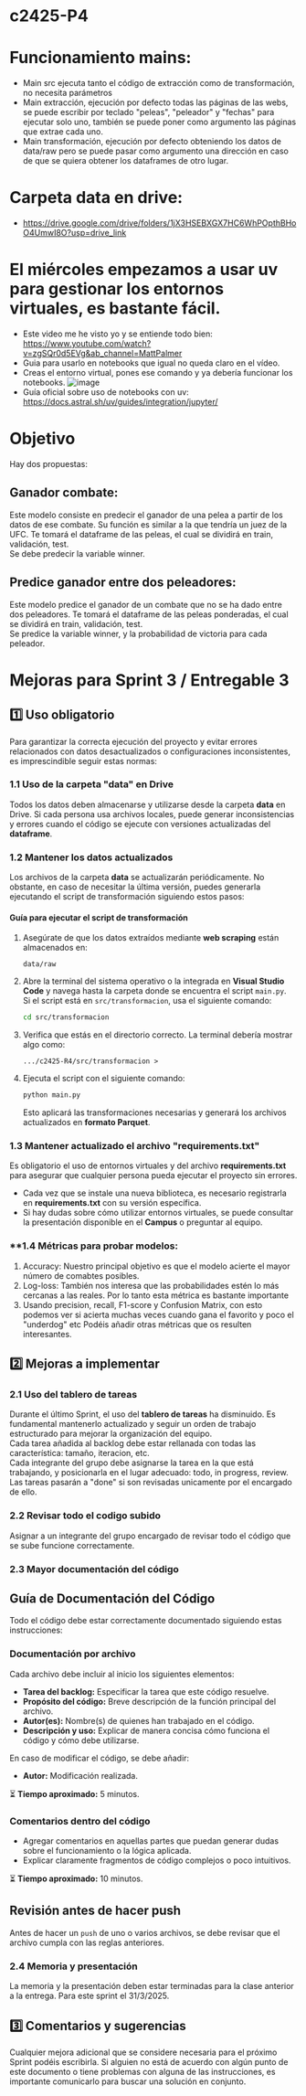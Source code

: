 # c2425-P4


# Funcionamiento mains:
  - Main src ejecuta tanto el código de extracción como de transformación, no necesita parámetros
  - Main extracción, ejecución por defecto todas las páginas de las webs, se puede escribir por teclado "peleas", "peleador" y "fechas" para ejecutar solo uno, también se puede poner como argumento las páginas que extrae cada   uno.
  - Main transformación, ejecución por defecto obteniendo los datos de data/raw pero se puede pasar como argumento una dirección en caso de que se quiera obtener los dataframes de otro lugar.
# Carpeta data en drive: 
- https://drive.google.com/drive/folders/1jX3HSEBXGX7HC6WhPOpthBHoO4UmwI8O?usp=drive_link

# El miércoles empezamos a usar uv para gestionar los entornos virtuales, es bastante fácil.
- Este video me he visto yo y se entiende todo bien: https://www.youtube.com/watch?v=zgSQr0d5EVg&ab_channel=MattPalmer
- Guia para usarlo en notebooks que igual no queda claro en el vídeo.
- Creas el entorno virtual, pones ese comando y ya debería funcionar los notebooks.
![image](https://github.com/user-attachments/assets/113b576e-d139-4682-9f43-ccf04eacf940)
- Guía oficial sobre uso de notebooks con uv: https://docs.astral.sh/uv/guides/integration/jupyter/


# **Objetivo**
Hay dos propuestas:
## Ganador combate:
Este modelo consiste en predecir el ganador de una pelea a partir de los datos de ese combate. Su función es similar a la que tendría un juez de la UFC.
Te tomará el dataframe de las peleas, el cual se dividirá en train, validación, test.  
Se debe predecir la variable winner.

## Predice ganador entre dos peleadores:
Este modelo predice el ganador de un combate que no se ha dado entre dos peleadores. 
Te tomará el dataframe de las peleas ponderadas, el cual se dividirá en train, validación, test.  
Se predice la variable winner, y la probabilidad de victoria para cada peleador. 

# **Mejoras para Sprint 3 / Entregable 3**  

## **1️⃣ Uso obligatorio**  

Para garantizar la correcta ejecución del proyecto y evitar errores relacionados con datos desactualizados o configuraciones inconsistentes, es imprescindible seguir estas normas:  

### **1.1 Uso de la carpeta "data" en Drive**  
Todos los datos deben almacenarse y utilizarse desde la carpeta **data** en Drive. Si cada persona usa archivos locales, puede generar inconsistencias y errores cuando el código se ejecute con versiones actualizadas del **dataframe**.  

### **1.2 Mantener los datos actualizados**  
Los archivos de la carpeta **data** se actualizarán periódicamente. No obstante, en caso de necesitar la última versión, puedes generarla ejecutando el script de transformación siguiendo estos pasos:  

#### **Guía para ejecutar el script de transformación**  

1. Asegúrate de que los datos extraídos mediante **web scraping** están almacenados en:  
   ```
   data/raw
   ```
2. Abre la terminal del sistema operativo o la integrada en **Visual Studio Code** y navega hasta la carpeta donde se encuentra el script `main.py`.  
   Si el script está en `src/transformacion`, usa el siguiente comando:  
   ```sh
   cd src/transformacion
   ```
3. Verifica que estás en el directorio correcto. La terminal debería mostrar algo como:  
   ```
   .../c2425-R4/src/transformacion >
   ```
4. Ejecuta el script con el siguiente comando:  
   ```sh
   python main.py
   ```
   Esto aplicará las transformaciones necesarias y generará los archivos actualizados en **formato Parquet**.  

### **1.3 Mantener actualizado el archivo "requirements.txt"**  
Es obligatorio el uso de entornos virtuales y del archivo **requirements.txt** para asegurar que cualquier persona pueda ejecutar el proyecto sin errores.  

- Cada vez que se instale una nueva biblioteca, es necesario registrarla en **requirements.txt** con su versión específica.  
- Si hay dudas sobre cómo utilizar entornos virtuales, se puede consultar la presentación disponible en el **Campus** o preguntar al equipo.

### **1.4 Métricas para probar modelos:
1) Accuracy: Nuestro principal objetivo es que el modelo acierte el mayor número de comabtes posibles.
2) Log-loss: También nos interesa que las probabilidades estén lo más cercanas a las reales. Por lo tanto esta métrica es bastante importante
3) Usando precision, recall, F1-score y Confusion Matrix, con esto podemos ver si acierta muchas veces cuando gana el favorito y poco el "underdog" etc
Podéis añadir otras métricas que os resulten interesantes.

## **2️⃣ Mejoras a implementar**  

### **2.1 Uso del tablero de tareas**  
Durante el último Sprint, el uso del **tablero de tareas** ha disminuido. Es fundamental mantenerlo actualizado y seguir un orden de trabajo estructurado para mejorar la organización del equipo.  
Cada tarea añadida al backlog debe estar rellanada con todas las característica: tamaño, iteracion, etc.  
Cada integrante del grupo debe asignarse la tarea en la que está trabajando, y posicionarla en el lugar adecuado: todo, in progress, review.
Las tareas pasarán a "done" si son revisadas unicamente por el encargado de ello.

### **2.2 Revisar todo el codigo subido**
Asignar a un integrante del grupo encargado de revisar todo el código que se sube funcione correctamente.
### **2.3 Mayor documentación del código**
## Guía de Documentación del Código

Todo el código debe estar correctamente documentado siguiendo estas instrucciones:

### Documentación por archivo  
Cada archivo debe incluir al inicio los siguientes elementos:

- **Tarea del backlog:** Especificar la tarea que este código resuelve.  
- **Propósito del código:** Breve descripción de la función principal del archivo.  
- **Autor(es):** Nombre(s) de quienes han trabajado en el código.  
- **Descripción y uso:** Explicar de manera concisa cómo funciona el código y cómo debe utilizarse.  

En caso de modificar el código, se debe añadir:
- **Autor:** Modificación realizada.  

⏳ **Tiempo aproximado:** 5 minutos.

### Comentarios dentro del código  
- Agregar comentarios en aquellas partes que puedan generar dudas sobre el funcionamiento o la lógica aplicada.  
- Explicar claramente fragmentos de código complejos o poco intuitivos.  

⏳ **Tiempo aproximado:** 10 minutos.

## Revisión antes de hacer push  
Antes de hacer un `push` de uno o varios archivos, se debe revisar que el archivo cumpla con las reglas anteriores.

### **2.4 Memoria y presentación**
La memoria y la presentación deben estar terminadas para la clase anterior a la entrega. Para este sprint el 31/3/2025.  

## **3️⃣ Comentarios y sugerencias**  
Cualquier mejora adicional que se considere necesaria para el próximo Sprint podéis escribirla. Si alguien no está de acuerdo con algún punto de este documento o tiene problemas con alguna de las instrucciones, es importante comunicarlo para buscar una solución en conjunto.  
